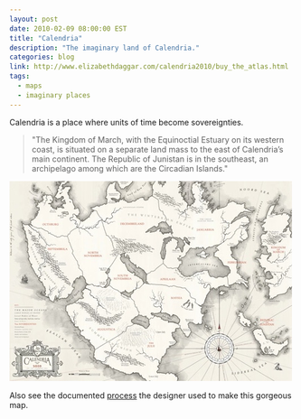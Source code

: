```yaml
---
layout: post
date: 2010-02-09 08:00:00 EST
title: "Calendria"
description: "The imaginary land of Calendria."
categories: blog
link: http://www.elizabethdaggar.com/calendria2010/buy_the_atlas.html
tags:
  - maps
  - imaginary places
---
```


Calendria is a place where units of time become sovereignties.

>"The Kingdom of March, with the Equinoctial Estuary on its western coast, is situated on a separate land mass to the east of Calendria’s main continent.  The Republic of Junistan is in the southeast, an archipelago among which are the Circadian Islands."

![Calendria](/images/post-images/calendria-thumb.jpg "Calendria")

Also see the documented [process](http://www.elizabethdaggar.com/calendria2010/the_process.html) the designer used to make this gorgeous map.
